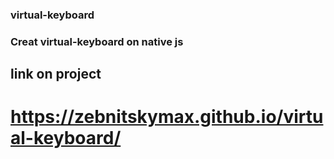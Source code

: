 ### virtual-keyboard
### Creat virtual-keyboard on native js
## **link on project**
# https://zebnitskymax.github.io/virtual-keyboard/
